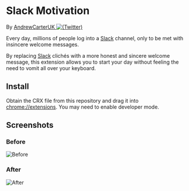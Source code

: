 # Slack Motivation

By [AndrewCarterUK ![(Twitter)](http://i.imgur.com/wWzX9uB.png)](https://twitter.com/AndrewCarterUK)

Every day, millions of people log into a [Slack](https://slack.com/) channel, only to be met with insincere welcome messages.

By replacing [Slack](https://slack.com) clichés with a more honest and sincere welcome message, this extension allows you to start your day without feeling the need to vomit all over your keyboard.

## Install

Obtain the CRX file from this repository and drag it into [chrome://extensions](chrome://extensions). You may need to enable developer mode.

## Screenshots

### Before

![Before](https://res.cloudinary.com/andrewcarteruk/image/upload/v1476273227/before_qmf09s.png)

### After

![After](https://res.cloudinary.com/andrewcarteruk/image/upload/v1476273462/after_cms80n.png)

